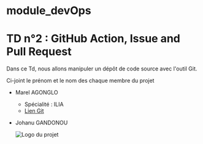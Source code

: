 # module_devOps

# TD n°2 : GitHub Action, Issue and Pull Request

  Dans ce Td, nous allons manipuler un dépôt de code source avec l'outil Git.

  Ci-joint le prénom et le nom des chaque membre du projet

  - Marel AGONGLO
    - Spécialité : ILIA
    - [Lien Git](https://github.com/agonglomarel7/)
  - Johanu GANDONOU

    ![Logo du projet]([https://www.google.com/url?sa=i&url=https%3A%2F%2Fblog.connectinstitute.ma%2Fpartenariat-signe-avec-luniversite-de-bourgogne-et-luniversite-de-bourgogne-franche-compte%2F&psig=AOvVaw0T1rGYyTE2lcjanHJwueBe&ust=1726575984386000&source=images&cd=vfe&opi=89978449&ved=0CBEQjRxqFwoTCMjjsPO6x4gDFQAAAAAdAAAAABAI](https://blog.connectinstitute.ma/wp-content/uploads/2020/10/Universite%CC%81-de-Bourgogne-Franche-Compte%CC%81-1.png))
